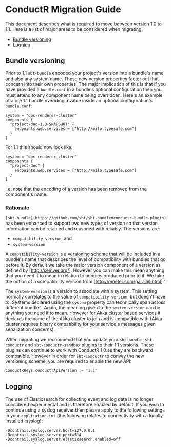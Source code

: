 # ConductR Migration Guide


This document describes what is required to move between version 1.0 to 1.1. Here is a list of major areas to be considered when migrating:

* [Bundle versioning](#Bundle-versioning)
* [Logging](#Logging)

## Bundle versioning

Prior to 1.1 `sbt-bundle` encoded your project's version into a bundle's name and also any system name. These new version properties factor out that concern into their own properties. The major implication of this is that if you have provided a `bundle.conf` in a bundle's optional configuration then you must attend to any component name being overridden. Here's an example of a pre 1.1 bundle overiding a value inside an optional configuration's `bundle.conf`:

```
system = "doc-renderer-cluster"
components {
  "project-doc-1.0-SNAPSHOT" {
    endpoints.web.services = ["http://milo.typesafe.com"]
  }
}
```

For 1.1 this should now look like:

```
system = "doc-renderer-cluster"
components {
  "project-doc" {
    endpoints.web.services = ["http://milo.typesafe.com"]
  }
}
```

i.e. note that the encoding of a version has been removed from the component's name.

### Rationale

`[sbt-bundle](https://github.com/sbt/sbt-bundle#conductr-bundle-plugin)` has been enhanced to support two new types of version so that version information can be retained and reasoned with reliably. The versions are:

* `compatibility-version`; and
* `system-version`

A `compatibility-version` is a versioning scheme that will be included in a bundle's name that describes the level of compatibility with bundles that go before it. By default we take the major version component of a version as defined by [http://semver.org/]. However you can make this mean anything that you need it to mean in relation to bundles produced prior to it. We take the notion of a compatibility version from [http://ometer.com/parallel.html]."

The `system-version` is a version to associate with a system. This setting normally correlates to the value of `compatibility-version`, but doesn't have to. Systems declared using the `system` property can technically span across different bundles. Again, the meaning given to the `system-version` can be anything you need it to mean. However for Akka cluster based services it declares the name of the Akka cluster to join and is compatible with (Akka cluster requires binary compatibility for your service's messages given serialization concerns).

When migrating we recommend that you update your `sbt-bundle`, `sbt-conductr` and `sbt-conductr-sandbox` plugins to their 1.1 versions. These plugins can continue to work with ConductR 1.0 as they are backward compatible. However in order for `sbt-conductr` to convey the new versioning scheme, you are required to enable the new API:

```scala
ConductRKeys.conductrApiVersion := "1.1"
```

## Logging

The use of Elasticsearch for collecting event and log data is no longer considered experimental and is therefore enabled by default. If you wish to continue using a syslog receiver then please apply to the following settings in your `application.ini` (the following relates to connectivity with a locally installed rsyslog):

```
-Dcontrail.syslog.server.host=127.0.0.1 
-Dcontrail.syslog.server.port=514 
-Dcontrail.syslog.server.elasticsearch.enabled=off
```